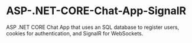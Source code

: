 # ASP-.NET-CORE-Chat-App-SignalR
ASP .NET CORE Chat App that uses an SQL database to register users, cookies for authentication, and SignalR for WebSockets.
